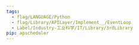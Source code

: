 ```yaml
---
tags:
  - flag/LANGUAGE/Python
  - flag/Library/APILayer/Implement__/EventLoop
  - Label/Industry-工业科学/IT/Library/3rdLibrary
pip: apscheduler
---
```

